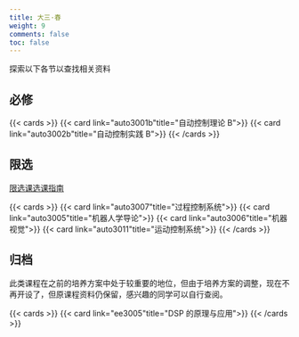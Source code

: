 ```yaml
---
title: 大三·春
weight: 9
comments: false
toc: false
---
```

探索以下各节以查找相关资料
## 必修
<!--more-->
{{< cards >}}
{{< card link="auto3001b"title="自动控制理论 B">}}
{{< card link="auto3002b"title="自动控制实践 B">}}
{{< /cards >}}
## 限选
[限选课选课指南](https://hoa.moe/blog/distributive-guidance-for-22/)
<!--more-->
{{< cards >}}
{{< card link="auto3007"title="过程控制系统">}}
{{< card link="auto3005"title="机器人学导论">}}
{{< card link="auto3006"title="机器视觉">}}
{{< card link="auto3011"title="运动控制系统">}}
{{< /cards >}}
## 归档
此类课程在之前的培养方案中处于较重要的地位，但由于培养方案的调整，现在不再开设了，但原课程资料仍保留，感兴趣的同学可以自行查阅。
<!--more-->
{{< cards >}}
{{< card link="ee3005"title="DSP 的原理与应用">}}
{{< /cards >}}
